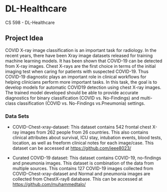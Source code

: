 # DL-Healthcare

CS 598 - DL-Healthcare

## Project Idea

COVID X-ray image classification is an important task for radiology. In the recent years, there have been Xray image datasets released for training machine learning models. It has been shown that COVID-19 can be detected from X-ray images. Chest X-rays are the first choice in terms of the initial imaging test when caring for
patients with suspected COVID-19. Thus COVID-19 diagnostic plays an important role in clinical workflows for helping clinicians perform more important tasks. In this task, the goal is to develop models for automatic COVID19 detection using chest X-ray images. The trained model developed should be able to provide accurate diagnostics for binary classification (COVID vs. No-Findings) and multi-class classification (COVID vs. No-Findings vs.Pneumonia) settings. 

### Data Sets

- COVID-Chest-xray-dataset: This dataset contains 542 frontal chest X-ray images from 262 people from 26 countries. This also contains clinical attributes about survival, ICU stay, intubation events, blood tests, location, as well as freeform clinical notes for each image/case. This dataset can be accessed at https://github.com/ieee8023/

- Curated COVID-19 dataset: This dataset contains COVID-19, no-findings and pneumonia images. This dataset is combination of the data from multiple sources. This contains 127 COVID-19 images collected from COVID-Chest-xray-dataset and Normal and pneumonia images are collected from ChestX-ray8 database. This can be accessed at https://github.com/muhammedtalo/

